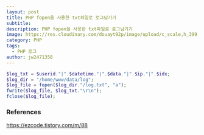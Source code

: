 ```yaml
---
layout: post
title: PHP fopen을 사용한 txt파일로 로그남기기
subtitle: 
description: PHP fopen을 사용한 txt파일로 로그남기기
image: https://res.cloudinary.com/douayt92p/image/upload/c_scale,h_399,q_auto,w_700/v1593004373/pixabay/japan-4807317_1920_wgsmrd.jpg
category: PHP
tags:
  - PHP 로그
author: jw2471358
---
```


```PHP
$log_txt = $userid."|".$datetime."|".$data."|".$ip."|".$idx;
$log_dir = "/home/www/data/log"; 
$log_file = fopen($log_dir."/log.txt", "a");
fwrite($log_file, $log_txt."\r\n");
fclose($log_file);
```

### References
https://ezcode.tistory.com/m/88